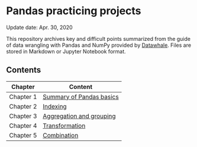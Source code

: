 # Pandas practicing projects
Update date: Apr. 30, 2020

This repository archives key and difficult points summarized from the guide of data wrangling with Pandas and NumPy provided by [Datawhale](https://github.com/datawhalechina/joyful-pandas). Files are stored in Markdown or Jupyter Notebook format. 

## Contents
| Chapter | Content |
| --- | --- |
| Chapter 1 | [Summary of Pandas basics](%E7%AC%AC%E4%B8%80%E7%AB%A0%E9%87%8D%E7%82%B9%E6%80%BB%E7%BB%93.md) |
| Chapter 2 | [Indexing](%E7%AC%AC%E4%BA%8C%E7%AB%A0%E9%87%8D%E7%82%B9%E6%80%BB%E7%BB%93.md) |
| Chapter 3 | [Aggregation and grouping](%E7%AC%AC%E4%B8%89%E7%AB%A0%E9%87%8D%E7%82%B9%E6%80%BB%E7%BB%93.md) |
| Chapter 4 | [Transformation](%E7%AC%AC%E5%9B%9B%E7%AB%A0%E9%87%8D%E7%82%B9%E6%80%BB%E7%BB%93.md) |
| Chapter 5 | [Combination](%E7%AC%AC%E4%BA%94%E7%AB%A0%E9%87%8D%E7%82%B9%E6%80%BB%E7%BB%93.md) | 
